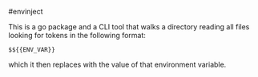 #envinject

This is a go package and a CLI tool that walks a directory reading all files looking for tokens in the following format:

`$${{ENV_VAR}}`

which it then replaces with the value of that environment variable.